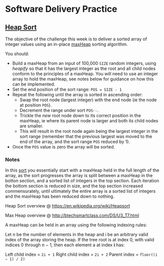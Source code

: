 # Software Delivery Practice

## [Heap Sort](https://en.wikipedia.org/wiki/Heapsort)

The objective of the challenge this week is to deliver a sorted array of integer values using an in-place [maxHeap](http://btechsmartclass.com/DS/U3_T7.html) sorting algorithm.

You should:
* Build a maxHeap from an input of 100,000 `SIZE` random integers, using _heapify_ so that it has the largest integer as the root and all child nodes conform to the principles of a maxHeap. You will need to use an integer array to hold the maxHeap, see notes below for guidance on how this can be implemented.
* Set the end position of the sort range: `POS = SIZE - 1`
* Repeat the following until the array is sorted in ascending order:
  * Swap the root node (largest integer) with the end node (ie the node at position `POS`).
  * Decrement the range under sort `POS--`.
  * Trickle the _new_ root node down to its correct position in the maxHeap, ie where its parent node is larger and both its child nodes are smaller.
  * This will result in the root node again being the largest integer in the sort range (remember that the previous largest was moved to the end of the array, and the sort range `POS` reduced by 1).
* Once the `POS` value is zero the array will be sorted.


### Notes

In this [sort](https://en.wikipedia.org/wiki/Heapsort) you essentially start with a maxHeap held in the full length of the array, as the sort progresses the array is split between a maxHeap in the botton section, and a sorted list of integers in the top section. Each iteration the bottom section is reduced in size, and the top section increased commensurately, until ultimately the entire array is a sorted list of integers and the maxHeap has been reduced down to nothing.

Heap Sort overview @ https://en.wikipedia.org/wiki/Heapsort

Max Heap overview @ http://btechsmartclass.com/DS/U3_T7.html

A maxHeap can be held in an array using the following indexing rules:

Let n be the number of elements in the heap and i be an arbitrary valid index of the array storing the heap. If the tree root is at index 0, with valid indices 0 through n − 1, then each element a at index __i__ has:

Left child index = `2i + 1`
Right child index = `2i + 2`
Parent index = `floor((i − 1) ∕ 2)`
